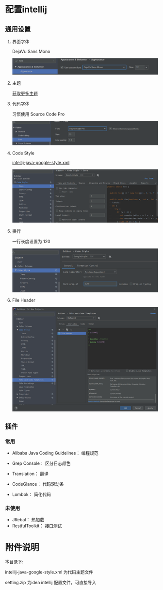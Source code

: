 # 配置intellij



## 通用设置

1. 界面字体

   DejaVu Sans Mono

   ![1589379880181](配置intellij.assets/1589379880181.png)

2. 主题

   [获取更多主题](http://www.riaway.com/theme.php)

3. 代码字体

   习惯使用 Source Code Pro

   ![1589380107412](配置intellij.assets/1589380107412.png)

4. Code Style

   [intellij-java-google-style.xml](https://github.com/google/styleguide/blob/gh-pages/intellij-java-google-style.xml)

   ![1589380752400](配置intellij.assets/1589380752400.png)

5. 换行

   一行长度设置为 120

   ![1589380817055](配置intellij.assets/1589380817055.png)

6. File Header

   ![1589380954601](配置intellij.assets/1589380954601.png)



## 插件

### 常用

- Alibaba Java Coding Guidelines： 编程规范

- Grep Console： 区分日志颜色

- Translation： 翻译

- CodeGlance： 代码滚动条

- Lombok： 简化代码

###  未使用

- JRebal： 热加载
- RestfulToolkit： 接口测试

# 附件说明

本目录下:

intellij-java-google-style.xml 为代码主题文件

setting.zip 为idea intellij 配置文件，可直接导入

